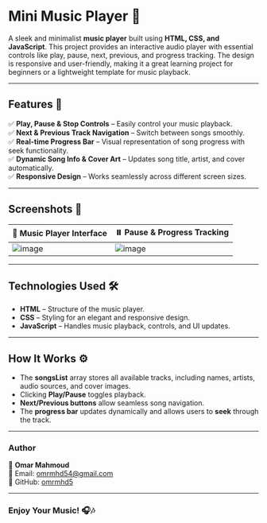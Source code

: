 # Mini Music Player 🎵  

A sleek and minimalist **music player** built using **HTML, CSS, and JavaScript**. This project provides an interactive audio player with essential controls like play, pause, next, previous, and progress tracking. The design is responsive and user-friendly, making it a great learning project for beginners or a lightweight template for music playback.  

---

## Features 🚀  

✅ **Play, Pause & Stop Controls** – Easily control your music playback.  
✅ **Next & Previous Track Navigation** – Switch between songs smoothly.  
✅ **Real-time Progress Bar** – Visual representation of song progress with seek functionality.  
✅ **Dynamic Song Info & Cover Art** – Updates song title, artist, and cover automatically.  
✅ **Responsive Design** – Works seamlessly across different screen sizes.  

---

## Screenshots 📸  

| 🎵 Music Player Interface | ⏸️ Pause & Progress Tracking |  
|--------------------------|---------------------------|  
| ![image](https://github.com/user-attachments/assets/a663647a-ed4e-49b9-a719-f8cf64da6d13) | ![image](https://github.com/user-attachments/assets/6b82cdbb-5358-45f8-a3fa-6b2801c95c83) |  

---

## Technologies Used 🛠️  

- **HTML** – Structure of the music player.  
- **CSS** – Styling for an elegant and responsive design.  
- **JavaScript** – Handles music playback, controls, and UI updates.  

---

## How It Works ⚙️  

- The **songsList** array stores all available tracks, including names, artists, audio sources, and cover images.  
- Clicking **Play/Pause** toggles playback.  
- **Next/Previous buttons** allow seamless song navigation.  
- The **progress bar** updates dynamically and allows users to **seek** through the track.  

---

### Author

👤 **Omar Mahmoud**  
📧 Email: omrmhd54@gmail.com  
🔗 GitHub: [omrmhd5](https://github.com/omrmhd5)

---

### Enjoy Your Music! 🎧🎶  
